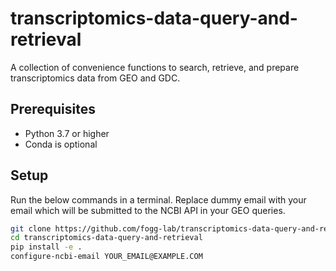 # transcriptomics-data-query-and-retrieval
A collection of convenience functions to search, retrieve, and prepare transcriptomics data from GEO and GDC.

## Prerequisites
- Python 3.7 or higher
- Conda is optional

## Setup

Run the below commands in a terminal. Replace dummy email with your email which will be submitted to the NCBI API in your GEO queries.
```zsh
git clone https://github.com/fogg-lab/transcriptomics-data-query-and-retrieval.git
cd transcriptomics-data-query-and-retrieval
pip install -e .
configure-ncbi-email YOUR_EMAIL@EXAMPLE.COM
```
